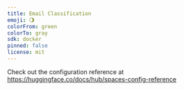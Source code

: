 ```yaml
---
title: Email Classification
emoji: 🌖
colorFrom: green
colorTo: gray
sdk: docker
pinned: false
license: mit
---
```


Check out the configuration reference at https://huggingface.co/docs/hub/spaces-config-reference

